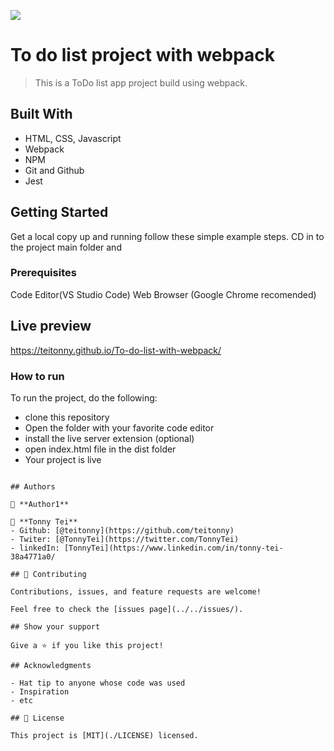 ![](https://img.shields.io/badge/Microverse-blueviolet)

# To do list project with webpack

> This is a ToDo list app project build using webpack.

## Built With

- HTML, CSS, Javascript
- Webpack
- NPM
- Git and Github
- Jest

## Getting Started

Get a local copy up and running follow these simple example steps.
CD in to the project main folder and

### Prerequisites

Code Editor(VS Studio Code) Web Browser (Google Chrome recomended)

## Live preview

https://teitonny.github.io/To-do-list-with-webpack/

### How to run 

To run the project, do the following: 
- clone this repository
- Open the folder with your favorite code editor
- install the live server extension (optional)
- open index.html file in the dist folder
- Your project is live
```

## Authors

👤 **Author1**

👤 **Tonny Tei**
- Github: [@teitonny](https://github.com/teitonny)
- Twiter: [@TonnyTei](https://twitter.com/TonnyTei)
- linkedIn: [TonnyTei](https://www.linkedin.com/in/tonny-tei-38a4771a0/

## 🤝 Contributing

Contributions, issues, and feature requests are welcome!

Feel free to check the [issues page](../../issues/).

## Show your support

Give a ⭐️ if you like this project!

## Acknowledgments

- Hat tip to anyone whose code was used
- Inspiration
- etc

## 📝 License

This project is [MIT](./LICENSE) licensed.

